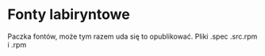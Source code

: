 Fonty labiryntowe
===========

Paczka fontów, może tym razem uda się to opublikować.
Pliki .spec .src.rpm i .rpm